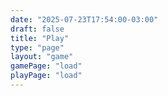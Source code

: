 ```yaml
---
date: "2025-07-23T17:54:00-03:00"
draft: false
title: "Play"
type: "page"
layout: "game"
gamePage: "load"
playPage: "load"
---
```

